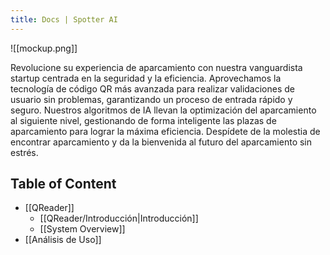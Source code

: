 ```yaml
---
title: Docs | Spotter AI
---
```

![[mockup.png]]

Revolucione su experiencia de aparcamiento con nuestra vanguardista startup centrada en la seguridad y la eficiencia. Aprovechamos la tecnología de código QR más avanzada para realizar validaciones de usuario sin problemas, garantizando un proceso de entrada rápido y seguro. Nuestros algoritmos de IA llevan la optimización del aparcamiento al siguiente nivel, gestionando de forma inteligente las plazas de aparcamiento para lograr la máxima eficiencia. Despídete de la molestia de encontrar aparcamiento y da la bienvenida al futuro del aparcamiento sin estrés.

## Table of Content
- [[QReader]]
	- [[QReader/Introducción|Introducción]]
	- [[System Overview]]
- [[Análisis de Uso]]